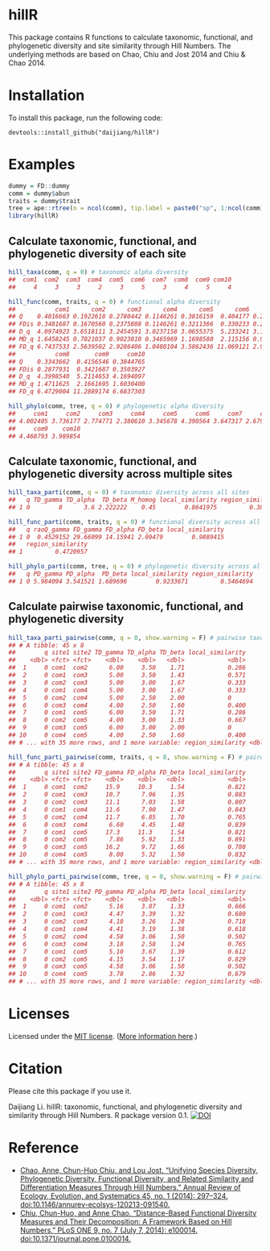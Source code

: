 
<!-- README.md is generated from README.Rmd. Please edit that file -->
hillR
=====

This package contains R functions to calculate taxonomic, functional, and phylogenetic diversity and site similarity through Hill Numbers. The underlying methods are based on Chao, Chiu and Jost 2014 and Chiu & Chao 2014.

Installation
============

To install this package, run the following code:

    devtools::install_github("daijiang/hillR")

Examples
========

``` r
dummy = FD::dummy
comm = dummy$abun
traits = dummy$trait
tree = ape::rtree(n = ncol(comm), tip.label = paste0("sp", 1:ncol(comm)))
library(hillR)
```

Calculate taxonomic, functional, and phylogenetic diversity of each site
------------------------------------------------------------------------

``` r
hill_taxa(comm, q = 0) # taxonomic alpha diversity
##  com1  com2  com3  com4  com5  com6  com7  com8  com9 com10 
##     4     3     3     2     3     5     3     4     5     4

hill_func(comm, traits, q = 0) # functional alpha diversity
##           com1      com2      com3      com4      com5      com6      com7
## Q    0.4016663 0.1922618 0.2780442 0.1146261 0.3816159  0.404177 0.2934143
## FDis 0.3481687 0.1670560 0.2375808 0.1146261 0.3211366  0.330233 0.2532751
## D_q  4.0974923 3.6518111 3.2454591 3.0237158 3.0655375  5.233241 3.1470056
## MD_q 1.6458245 0.7021037 0.9023810 0.3465969 1.1698580  2.115156 0.9233765
## FD_q 6.7437533 2.5639502 2.9286406 1.0480104 3.5862436 11.069121 2.9058708
##           com8       com9     com10
## Q    0.3343662  0.4156546 0.3844765
## FDis 0.2877931  0.3421687 0.3503927
## D_q  4.3998540  5.2114653 4.1694097
## MD_q 1.4711625  2.1661695 1.6030400
## FD_q 6.4729004 11.2889174 6.6837303

hill_phylo(comm, tree, q = 0) # phylogenetic alpha diversity
##     com1     com2     com3     com4     com5     com6     com7     com8 
## 4.002405 3.736177 2.774771 2.380610 3.345678 4.390564 3.647317 2.679041 
##     com9    com10 
## 4.468793 3.989854
```

Calculate taxonomic, functional, and phylogenetic diversity across multiple sites
---------------------------------------------------------------------------------

``` r
hill_taxa_parti(comm, q = 0) # taxonomic diversity across all sites
##   q TD_gamma TD_alpha  TD_beta M_homog local_similarity region_similarity
## 1 0        8      3.6 2.222222    0.45        0.8641975         0.3888889

hill_func_parti(comm, traits, q = 0) # functional diversity across all sites
##   q raoQ_gamma FD_gamma FD_alpha FD_beta local_similarity
## 1 0  0.4529152 29.66099 14.15941 2.09479        0.9889415
##   region_similarity
## 1         0.4720957

hill_phylo_parti(comm, tree, q = 0) # phylogenetic diversity across all sites
##   q PD_gamma PD_alpha  PD_beta local_similarity region_similarity
## 1 0 5.984094 3.541521 1.689696        0.9233671         0.5464694
```

Calculate pairwise taxonomic, functional, and phylogenetic diversity
--------------------------------------------------------------------

``` r
hill_taxa_parti_pairwise(comm, q = 0, show.warning = F) # pairwise taxonomic diversity
## # A tibble: 45 x 8
##        q site1 site2 TD_gamma TD_alpha TD_beta local_similarity
##    <dbl> <fct> <fct>    <dbl>    <dbl>   <dbl>            <dbl>
##  1     0 com1  com2      6.00     3.50    1.71            0.286
##  2     0 com1  com3      5.00     3.50    1.43            0.571
##  3     0 com2  com3      5.00     3.00    1.67            0.333
##  4     0 com1  com4      5.00     3.00    1.67            0.333
##  5     0 com2  com4      5.00     2.50    2.00            0    
##  6     0 com3  com4      4.00     2.50    1.60            0.400
##  7     0 com1  com5      6.00     3.50    1.71            0.286
##  8     0 com2  com5      4.00     3.00    1.33            0.667
##  9     0 com3  com5      6.00     3.00    2.00            0    
## 10     0 com4  com5      4.00     2.50    1.60            0.400
## # ... with 35 more rows, and 1 more variable: region_similarity <dbl>

hill_func_parti_pairwise(comm, traits, q = 0, show.warning = F) # pairwise functional diversity
## # A tibble: 45 x 8
##        q site1 site2 FD_gamma FD_alpha FD_beta local_similarity
##    <dbl> <fct> <fct>    <dbl>    <dbl>   <dbl>            <dbl>
##  1     0 com1  com2     15.9     10.3     1.54            0.821
##  2     0 com1  com3     10.7      7.96    1.35            0.883
##  3     0 com2  com3     11.1      7.03    1.58            0.807
##  4     0 com1  com4     11.6      7.90    1.47            0.843
##  5     0 com2  com4     11.7      6.85    1.70            0.765
##  6     0 com3  com4      6.60     4.45    1.48            0.839
##  7     0 com1  com5     17.3     11.3     1.54            0.821
##  8     0 com2  com5      7.86     5.92    1.33            0.891
##  9     0 com3  com5     16.2      9.72    1.66            0.780
## 10     0 com4  com5      8.00     5.32    1.50            0.832
## # ... with 35 more rows, and 1 more variable: region_similarity <dbl>

hill_phylo_parti_pairwise(comm, tree, q = 0, show.warning = F) # pairwise phylogenetic diversity
## # A tibble: 45 x 8
##        q site1 site2 PD_gamma PD_alpha PD_beta local_similarity
##    <dbl> <fct> <fct>    <dbl>    <dbl>   <dbl>            <dbl>
##  1     0 com1  com2      5.16     3.87    1.33            0.666
##  2     0 com1  com3      4.47     3.39    1.32            0.680
##  3     0 com2  com3      4.18     3.26    1.28            0.718
##  4     0 com1  com4      4.41     3.19    1.38            0.618
##  5     0 com2  com4      4.58     3.06    1.50            0.502
##  6     0 com3  com4      3.18     2.58    1.24            0.765
##  7     0 com1  com5      5.10     3.67    1.39            0.612
##  8     0 com2  com5      4.15     3.54    1.17            0.829
##  9     0 com3  com5      4.58     3.06    1.50            0.502
## 10     0 com4  com5      3.78     2.86    1.32            0.679
## # ... with 35 more rows, and 1 more variable: region_similarity <dbl>
```

Licenses
========

Licensed under the [MIT license](LICENSE). ([More information here](http://en.wikipedia.org/wiki/MIT_License).)

Citation
========

Please cite this package if you use it.

Daijiang Li. hillR: taxonomic, functional, and phylogenetic diversity and similarity through Hill Numbers. R package version 0.1. [![DOI](https://zenodo.org/badge/31509531.svg)](https://zenodo.org/badge/latestdoi/31509531)

Reference
=========

-   [Chao, Anne, Chun-Huo Chiu, and Lou Jost. “Unifying Species Diversity, Phylogenetic Diversity, Functional Diversity, and Related Similarity and Differentiation Measures Through Hill Numbers.” Annual Review of Ecology, Evolution, and Systematics 45, no. 1 (2014): 297–324. doi:10.1146/annurev-ecolsys-120213-091540.](http://dx.doi.org/10.1146/annurev-ecolsys-120213-091540)
-   [Chiu, Chun-Huo, and Anne Chao. “Distance-Based Functional Diversity Measures and Their Decomposition: A Framework Based on Hill Numbers.” PLoS ONE 9, no. 7 (July 7, 2014): e100014. doi:10.1371/journal.pone.0100014.](http://dx.doi.org/10.1371/journal.pone.0100014)
